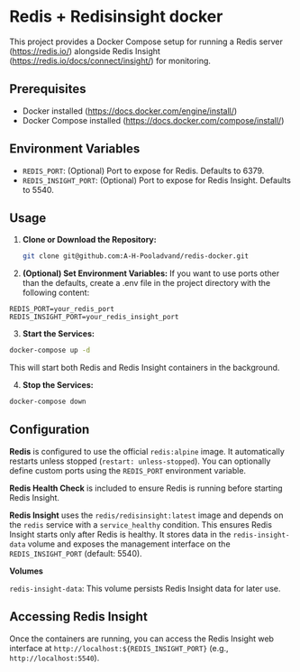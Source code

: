 # Redis + Redisinsight docker

This project provides a Docker Compose setup for running a Redis server (https://redis.io/) alongside Redis Insight (https://redis.io/docs/connect/insight/) for monitoring.

## Prerequisites

* Docker installed (https://docs.docker.com/engine/install/)
* Docker Compose installed (https://docs.docker.com/compose/install/)

## Environment Variables

* `REDIS_PORT`: (Optional) Port to expose for Redis. Defaults to 6379.
* `REDIS_INSIGHT_PORT`: (Optional) Port to expose for Redis Insight. Defaults to 5540.

## Usage

1. **Clone or Download the Repository:**
   ```bash
   git clone git@github.com:A-H-Pooladvand/redis-docker.git
   ```
2. **(Optional) Set Environment Variables:**
If you want to use ports other than the defaults, create a .env file in the project directory with the following content:

```
REDIS_PORT=your_redis_port
REDIS_INSIGHT_PORT=your_redis_insight_port
```
3. **Start the Services:**

```Bash
docker-compose up -d
```
This will start both Redis and Redis Insight containers in the background.

4. **Stop the Services:**

```Bash
docker-compose down
```
## Configuration
**Redis** is configured to use the official `redis:alpine` image. It automatically restarts unless stopped (`restart: unless-stopped`). You can optionally define custom ports using the `REDIS_PORT` environment variable.

**Redis Health Check** is included to ensure Redis is running before starting Redis Insight.

**Redis Insight** uses the `redis/redisinsight:latest` image and depends on the `redis` service with a `service_healthy` condition. This ensures Redis Insight starts only after Redis is healthy. It stores data in the `redis-insight-data` volume and exposes the management interface on the `REDIS_INSIGHT_PORT` (default: 5540).

**Volumes**

`redis-insight-data`: This volume persists Redis Insight data for later use.
## Accessing Redis Insight
Once the containers are running, you can access the Redis Insight web interface at `http://localhost:${REDIS_INSIGHT_PORT}` (e.g., `http://localhost:5540`).

